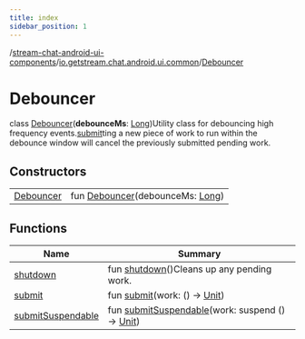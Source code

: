 ```yaml
---
title: index
sidebar_position: 1
---
```

/[stream-chat-android-ui-components](../../index.md)/[io.getstream.chat.android.ui.common](../index.md)/[Debouncer](index.md)  
  
  
  
# Debouncer  
class [Debouncer](index.md)(**debounceMs**: [Long](https://kotlinlang.org/api/latest/jvm/stdlib/kotlin/-long/index.html))Utility class for debouncing high frequency events.[submit](submit.md)ting a new piece of work to run within the debounce window will cancel the previously submitted pending work.  
  
## Constructors  
  
| | |
|---|---|
| <a name="io.getstream.chat.android.ui.common/Debouncer/Debouncer/#kotlin.Long/PointingToDeclaration/"></a>[Debouncer](Debouncer.md)| <a name="io.getstream.chat.android.ui.common/Debouncer/Debouncer/#kotlin.Long/PointingToDeclaration/"></a>fun [Debouncer](Debouncer.md)(debounceMs: [Long](https://kotlinlang.org/api/latest/jvm/stdlib/kotlin/-long/index.html))|
  
  
## Functions  
  
|  Name |  Summary | 
|---|---|
| <a name="io.getstream.chat.android.ui.common/Debouncer/shutdown/#/PointingToDeclaration/"></a>[shutdown](shutdown.md)| <a name="io.getstream.chat.android.ui.common/Debouncer/shutdown/#/PointingToDeclaration/"></a>fun [shutdown](shutdown.md)()Cleans up any pending work.|
| <a name="io.getstream.chat.android.ui.common/Debouncer/submit/#kotlin.Function0[kotlin.Unit]/PointingToDeclaration/"></a>[submit](submit.md)| <a name="io.getstream.chat.android.ui.common/Debouncer/submit/#kotlin.Function0[kotlin.Unit]/PointingToDeclaration/"></a>fun [submit](submit.md)(work: () -&gt; [Unit](https://kotlinlang.org/api/latest/jvm/stdlib/kotlin/-unit/index.html))|
| <a name="io.getstream.chat.android.ui.common/Debouncer/submitSuspendable/#kotlin.coroutines.SuspendFunction0[kotlin.Unit]/PointingToDeclaration/"></a>[submitSuspendable](submitSuspendable.md)| <a name="io.getstream.chat.android.ui.common/Debouncer/submitSuspendable/#kotlin.coroutines.SuspendFunction0[kotlin.Unit]/PointingToDeclaration/"></a>fun [submitSuspendable](submitSuspendable.md)(work: suspend () -&gt; [Unit](https://kotlinlang.org/api/latest/jvm/stdlib/kotlin/-unit/index.html))|

